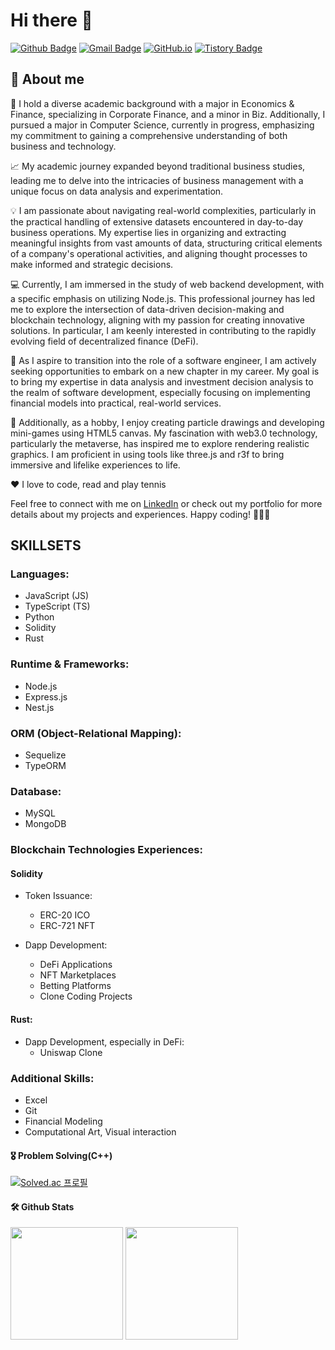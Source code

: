 # Hi there 👋

[![Github Badge](https://img.shields.io/badge/-mia-grey?style=flat&logo=github&logoColor=white&link=https://github.com/yumiana/)](https://www.github.com/yumiana/) 
[![Gmail Badge](https://img.shields.io/badge/-yumiana428@gmail.com-c14438?style=flat&logo=Gmail&logoColor=white&link=mailto:devcseo@gmail.com)](mailto:yumiana428@gmail.com) 
[![GitHub.io](https://img.shields.io/badge/GitHub.io-orange?style=flat&logoColor=white)](https://yumiana.github.io/)
[![Tistory Badge](https://img.shields.io/badge/Tech%20Blog-yellow?style=flat&logoColor=white)](https://yumiana.tistory.com/)

<!-- [![Portfolio Badge](https://img.shields.io/badge/portfolio-web-blue?style=flat&link=https://github.com/yumiana/)](https://github.com/yumiana/)  -->

## 💬 About me
🌱 I hold a diverse academic background with a major in Economics & Finance, specializing in Corporate Finance, and a minor in Biz. Additionally, I pursued a major in Computer Science, currently in progress, emphasizing my commitment to gaining a comprehensive understanding of both business and technology.

📈 My academic journey expanded beyond traditional business studies, leading me to delve into the intricacies of business management with a unique focus on data analysis and experimentation.

💡 I am passionate about navigating real-world complexities, particularly in the practical handling of extensive datasets encountered in day-to-day business operations. My expertise lies in organizing and extracting meaningful insights from vast amounts of data, structuring critical elements of a company's operational activities, and aligning thought processes to make informed and strategic decisions.

💻 Currently, I am immersed in the study of web backend development, with a specific emphasis on utilizing Node.js. This professional journey has led me to explore the intersection of data-driven decision-making and blockchain technology, aligning with my passion for creating innovative solutions. In particular, I am keenly interested in contributing to the rapidly evolving field of decentralized finance (DeFi).

🚀 As I aspire to transition into the role of a software engineer, I am actively seeking opportunities to embark on a new chapter in my career. My goal is to bring my expertise in data analysis and investment decision analysis to the realm of software development, especially focusing on implementing financial models into practical, real-world services.

🎨 Additionally, as a hobby, I enjoy creating particle drawings and developing mini-games using HTML5 canvas. My fascination with web3.0 technology, particularly the metaverse, has inspired me to explore rendering realistic graphics. I am proficient in using tools like three.js and r3f to bring immersive and lifelike experiences to life.

❤️ I love to code, read and play tennis 

Feel free to connect with me on [LinkedIn](https://www.linkedin.com/in/mia-n-a33215267/) or check out my portfolio for more details about my projects and experiences. Happy coding! 👩‍💻✨

## SKILLSETS

### Languages:
- JavaScript (JS)
- TypeScript (TS)
- Python
- Solidity
- Rust

### Runtime & Frameworks:
- Node.js
- Express.js
- Nest.js

### ORM (Object-Relational Mapping):
- Sequelize
- TypeORM

### Database:
- MySQL
- MongoDB

### Blockchain Technologies Experiences:
#### Solidity
- Token Issuance:
  - ERC-20 ICO
  - ERC-721 NFT

- Dapp Development:
  - DeFi Applications
  - NFT Marketplaces
  - Betting Platforms
  - Clone Coding Projects

#### Rust:
- Dapp Development, especially in DeFi:
  - Uniswap Clone

### Additional Skills:
- Excel
- Git
- Financial Modeling
- Computational Art, Visual interaction

#### 🎖️ Problem Solving(C++)
[![Solved.ac 프로필](http://mazassumnida.wtf/api/v2/generate_badge?boj=n_yu)](https://www.acmicpc.net/user/n_yu)

#### 🛠️ Github Stats
<p>
  <img height="180em" src="https://github-readme-stats.vercel.app/api?username=yumiana&show_icons=true&include_all_commits=true&bg_color=30,e96443,904e95&title_color=fff&text_color=fff">
  <img height="180em" src="https://github-readme-stats.vercel.app/api/top-langs/?username=yumiana&layout=compact&bg_color=30,e96443,904e95&title_color=fff&text_color=fff">
</p>
<!-- [![Github stats](https://github-readme-stats.vercel.app/api?username=yumiana&show_icons=true&include_all_commits=true&bg_color=30,e96443,904e95&title_color=fff&text_color=fff)](https://github.com/yumiana/github-readme-stats) 
[![Top Langs](https://github-readme-stats.vercel.app/api/top-langs/?username=yumiana&layout=compact&bg_color=30,e96443,904e95&title_color=fff&text_color=fff)](https://github.com/yumiana/github-readme-stats)   -->

<!--
**yumiana/yumiana** is a ✨ _special_ ✨ repository because its `README.md` (this file) appears on your GitHub profile.

Here are some ideas to get you started:

- 🔭 I’m currently working on ...
- 🌱 I’m currently learning ...
- 👯 I’m looking to collaborate on ...
- 🤔 I’m looking for help with ...
- 💬 Ask me about ...
- 📫 How to reach me: ...
- 😄 Pronouns: ...
- ⚡ Fun fact: ...
-->
